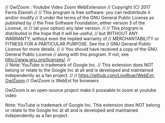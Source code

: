 //    OwlZoom  : Youtube Video Zoom WebExtension
//    Copyright (C) 2017  Ferris Etanish
//
//    This program is free software: you can redistribute it and/or modify
//    it under the terms of the GNU General Public License as published by
//    the Free Software Foundation, either version 3 of the License, or
//    (at your option) any later version.
//
//    This program is distributed in the hope that it will be useful,
//    but WITHOUT ANY WARRANTY; without even the implied warranty of
//    MERCHANTABILITY or FITNESS FOR A PARTICULAR PURPOSE.  See the
//    GNU General Public License for more details.
//
//    You should have received a copy of the GNU General Public License
//    along with this program.  If not, see <http://www.gnu.org/licenses/>.
//   
//  Note: YouTube is trademark of Google Inc. 
//  This extension does NOT belong or relate to the Google Inc at all and is developed and maintained independently as a fan project.
//
// https://github.com/LionRoar/WebExt-OwlZoom
//
OwlZoom  is WebExt for browsers

OwlZoom is an open-source project make it possiable to zoom at youtube video

Note: YouTube is trademark of Google Inc. This extension does NOT belong or relate to the Google Inc at all and is developed and maintained independently as a fan project.
